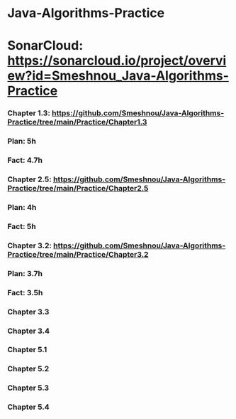# Java-Algorithms-Practice

# SonarCloud: https://sonarcloud.io/project/overview?id=Smeshnou_Java-Algorithms-Practice

### Chapter 1.3: https://github.com/Smeshnou/Java-Algorithms-Practice/tree/main/Practice/Chapter1.3
### Plan: 5h
### Fact: 4.7h

### Chapter 2.5: https://github.com/Smeshnou/Java-Algorithms-Practice/tree/main/Practice/Chapter2.5
### Plan: 4h
### Fact: 5h

### Chapter 3.2: https://github.com/Smeshnou/Java-Algorithms-Practice/tree/main/Practice/Chapter3.2
### Plan: 3.7h
### Fact: 3.5h

### Chapter 3.3

### Chapter 3.4

### Chapter 5.1

### Chapter 5.2

### Chapter 5.3

### Chapter 5.4

